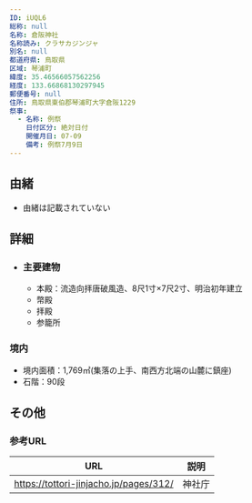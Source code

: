 ```yaml
---
ID: iUQL6
総称: null
名称: 倉阪神社
名称読み: クラサカジンジャ
別名: null
都道府県: 鳥取県
区域: 琴浦町
緯度: 35.46566057562256
経度: 133.66868130297945
郵便番号: null
住所: 鳥取県東伯郡琴浦町大字倉阪1229
祭事:
  - 名称: 例祭
    日付区分: 絶対日付
    開催月日: 07-09
    備考: 例祭7月9日
---
```


## 由緒

- 由緒は記載されていない

## 詳細

- ### 主要建物
  - 本殿：流造向拝唐破風造、8尺1寸×7尺2寸、明治初年建立
  - 幣殿
  - 拝殿
  - 参籠所

### 境内

- 境内面積：1,769㎡(集落の上手、南西方北端の山麓に鎮座)
- 石階：90段

## その他

### 参考URL

| URL                                    | 説明   |
| -------------------------------------- | ------ |
| https://tottori-jinjacho.jp/pages/312/ | 神社庁 |

